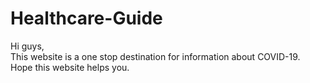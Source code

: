 # Healthcare-Guide
Hi guys, <br/>
This website is a one stop destination for information about COVID-19.<br/>
Hope this website helps you.
